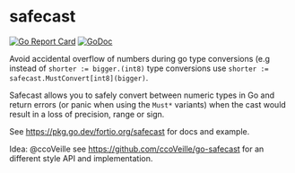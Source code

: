 # safecast

[![Go Report Card](https://goreportcard.com/badge/fortio.org/safecast)](https://goreportcard.com/report/fortio.org/safecast)
[![GoDoc](https://godoc.org/fortio.org/safecast?status.svg)](https://pkg.go.dev/fortio.org/safecast)

Avoid accidental overflow of numbers during go type conversions (e.g instead of `shorter := bigger.(int8)` type conversions use `shorter := safecast.MustConvert[int8](bigger)`.

Safecast allows you to safely convert between numeric types in Go and return errors (or panic when using the `Must*` variants) when the cast would result in a loss of precision, range or sign.

See https://pkg.go.dev/fortio.org/safecast for docs and example.

Idea: @ccoVeille see https://github.com/ccoVeille/go-safecast for an different style API and implementation.
